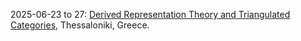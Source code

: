 2025-06-23 to 27: [Derived Representation Theory and Triangulated Categories](https://sites.google.com/view/thessalonikiconference/home "The conference explores derived representation theory and triangulated categories, focusing on algebraic structures. Topics include derived categories, homological algebra, and representation theory. Discussions cover applications in quantum field theory and string theory, emphasizing mathematical frameworks."), Thessaloniki, Greece.

